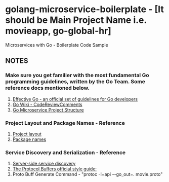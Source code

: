 # golang-microservice-boilerplate - [It should be Main Project Name i.e. movieapp, go-global-hr]
Microservices with Go - Boilerplate Code Sample

## NOTES

### Make sure you get familier with the most fundamental Go programming guidelines, written by the Go Team. Some reference docs mentioned below.

1. [Effective Go - an official set of guidelines for Go developers](https://go.dev/doc/effective_go)
2. [Go Wiki - CodeReviewComments](https://github.com/golang/go/wiki)
3. [Go Microservice Project Structure](https://github.com/deeprajsshetty/golang-microservice-boilerplate/wiki/Project-Structure)

### Project Layout and Package Names - Reference

1. [Project layout](https://github.com/golang-standards/project-layout)
2. [Package names](https://go.dev/blog/package-names)

### Service Discovery and Serialization - Reference

1. [Server-side service discovery](https://microservices.io/patterns/server-side-discovery.html)
2. [The Protocol Buffers official style guide:](https://developers.google.com/protocol-buffers/docs/style)
3. Proto Buff Generate Command - "protoc -I=api --go_out=. movie.proto"
